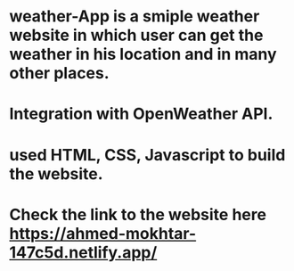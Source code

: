 # weather-App is a smiple weather website in which user can get the weather in his location and in many other places.
# Integration with OpenWeather API.
# used HTML, CSS, Javascript to build the website.
# Check the link to the website here https://ahmed-mokhtar-147c5d.netlify.app/
